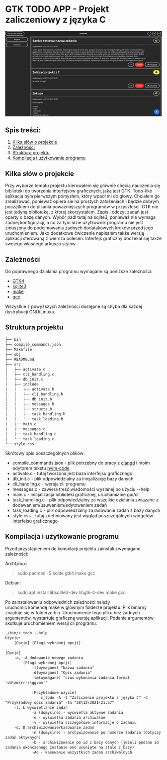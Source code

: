 # GTK TODO APP - Projekt zaliczeniowy z języka C
![Preview](./preview.png)

## Spis treści:
1. [Kilka słów o projekcie](#kilka-słów-o-projekcie)
2. [Zależności](#zależności)
3. [Struktura projektu](#struktura-projektu)
4. [Kompilacja i użytkowanie programu](#kompilacja-i-użytkowanie-programu)

## Kilka słów o projekcie

Przy wyborze tematu projektu kierowałem się głównie chęcią nauczenia się biblioteki do tworzenia interfejsów graficznych, jaką jest GTK. Todo-like aplikacja była pierwszym pomysłem, który wpadł mi do głowy. Chciałem go zrealizować, ponieważ opiera sie na prostych założeniach i będzie dobrym początkiem do pisania poważniejszych programów w przyszłości. GTK nie jest jedyną biblioteką, z której skorzystałem. Zapis i odczyt zadań jest oparty o bazę danych. Wybór padł tutaj na sqlite3, ponieważ nie wymaga żadnej konfiguracji, a co za tym idzie użytkownik programu nie jest zmuszony do podejmowania żadnych dodatakowych kroków przed jego uruchomieniem. Jako dodatkowe ćwiczenie napisałem także wersję aplikacji sterowaną z wiersza poleceń. Interfejs graficzny doczekał się także swojego własnego arkusza stylów.

## Zależności

Do poprawnego działania programu wymagane są poniższe zależności:

- [GTK4](https://gitlab.gnome.org/GNOME/gtk)
- [sqlite3](https://www.sqlite.org/index.html)
- [make](https://www.gnu.org/software/make/)
- [gcc](https://gcc.gnu.org/)

Wszystkie z powyższych zależności dostępne są chyba dla każdej dystrybucji GNU/Linuxa.

## Struktura projektu
```
├── bin
├── compile_commands.json
├── Makefile
├── obj
├── README.md
├── src
│   ├── activate.c
│   ├── cli_handling.c
│   ├── db_init.c
│   ├── include
│   │   ├── activate.h
│   │   ├── cli_handling.h
│   │   ├── db_init.h
│   │   ├── messages.h
│   │   ├── structs.h
│   │   ├── task_handling.h
│   │   └── task_loading.h
│   ├── main.c
│   ├── messages.c
│   ├── task_handling.c
│   └── task_loading.c
└── style.css
```

Skrótowy opis poszczególnych plików:
- compile_commands.json - plik potrzebny do pracy z [clangd](https://clangd.llvm.org/) i moim edytorem tekstu [nvim-code](https://gitea.shintenza.tk/Shintenza/nvim-code.git)
- activate.c - tutaj tworzona jest baza interfejsu graficznego 
- db_init.c - plik odpowiedzialny za inicjalizację bazy danych
- cli_handling.c - wersja cli programu
- messages.c - zawiera treść wiadomości wysłanej po użyciu --help
- main.c - inicjalizacja biblioteki graficznej, uruchamianie gui/cli
- task_handling.c - plik odpowiedzialny za wszelkie działania związane z dodawaniem/usuwaniem/edytowaniem zadań
- task_loading.c - plik odpowiedzialny za ładowanie zadań z bazy danych
- style.css - tutaj zdefiniowany jest wygląd poszczególnych widgetów interfejsu graficznego

## Kompilacja i użytkowanie programu

Przed przystąpieniem do kompilacji projektu zainstaluj wymagane zależności:

ArchLinux:
> sudo pacman -S sqlite gtk4 make gcc

Debian:
> sudo apt install libsqlite3-dev libgtk-4-dev make gcc

Po zainstalowaniu odpowiednich zależności należy uruchomić komendę make w głównym folderze projektu. Plik binarny znajduje się w folderze bin. Uruchomienie tego pliku bez żadnych argumentów, wystartuje graficzną wersję aplikacji. Podanie argumentów skutkuje uruchomieniem wersji cli programu:

```
./bin/c_todo --help
Użycie:
    [Opcje] [Flagi wybranej opcji]

[Opcje]
    -a, -A dodawanie nowego zadania
        [Flagi wybranej opcji]
            -t(wymagane) "Nazwa zadania"
            -d(wymagane) "Opis zadania"
            -tm(wymagane) "czas wykonania zadania format 'dd\mm\rrrr\gg:mm'"

            [Przykładowe użycie]
                c_todo -A -t "Zaliczenie projektu z języka C" -d "Przykładowy opis zadania" -tm "28\12\2021\21:37"
    -l, L wyświetlanie zadań
            -a (domyślne) - wyświetla aktywne zadania
            -o - wyświetla zadania archiwalne
            -v - wyświetla szczegółowe informacje o zadaniu
    -d, D archiwizowanie/kasowanie zadań
            -n (domyślne) - archiwizowanie po numerze zadania (dotyczy zadań aktywnych)
            -b - archiwizowanie po id z bazy danych (jeżeli podano id zadania ukończonego zostanie ono usunięte na stale z bazy)
            -Ao - kasowanie wszystkich zadań archiwalnych
```
